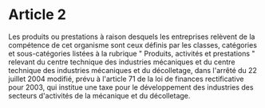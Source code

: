 # Article 2

Les produits ou prestations à raison desquels les entreprises relèvent de la compétence de cet organisme sont ceux définis par les classes, catégories et sous-catégories listées à la rubrique " Produits, activités et prestations " relevant du centre technique des industries mécaniques et du centre technique des industries mécaniques et du décolletage, dans l'arrêté du 22 juillet 2004 modifié, prévu à l'article 71 de la loi de finances rectificative pour 2003, qui institue une taxe pour le développement des industries des secteurs d'activités de la mécanique et du décolletage.
